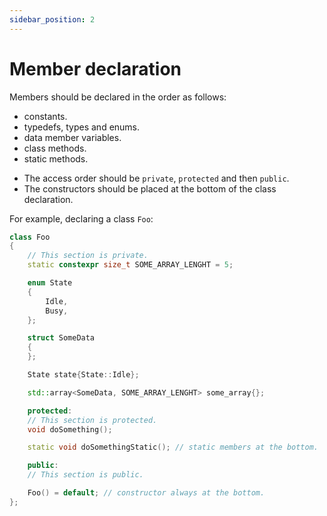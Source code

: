 ```yaml
---
sidebar_position: 2
---
```


# Member declaration

Members should be declared in the order as follows:

- constants.
- typedefs, types and enums.
- data member variables.
- class methods.
- static methods.

* The access order should be `private`, `protected` and then `public`.
* The constructors should be placed at the bottom of the class declaration.

For example, declaring a class `Foo`:

```cpp
class Foo
{
    // This section is private.
    static constexpr size_t SOME_ARRAY_LENGHT = 5;

    enum State
    {
        Idle,
        Busy,
    };

    struct SomeData
    {
    };

    State state{State::Idle};

    std::array<SomeData, SOME_ARRAY_LENGHT> some_array{};

    protected:
    // This section is protected.
    void doSomething();

    static void doSomethingStatic(); // static members at the bottom.

    public:
    // This section is public.

    Foo() = default; // constructor always at the bottom.
};
```
